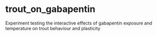 # trout_on_gabapentin
Experiment testing the interactive effects of gabapentin exposure and temperature on trout behaviour and plasticity
